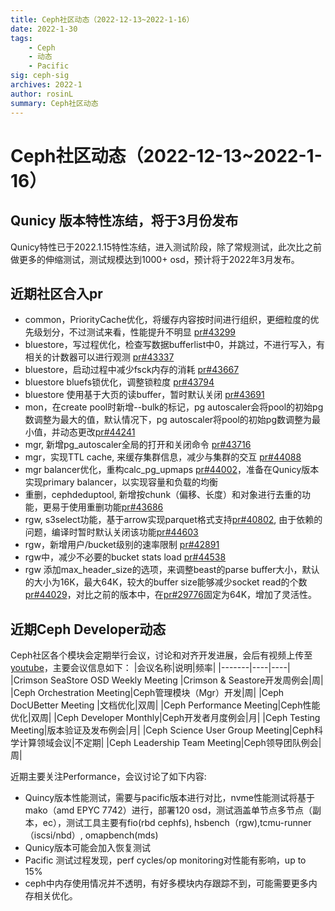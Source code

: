 ```yaml
---
title: Ceph社区动态（2022-12-13~2022-1-16）
date: 2022-1-30
tags:
    - Ceph
    - 动态
    - Pacific
sig: ceph-sig
archives: 2022-1
author: rosinL
summary: Ceph社区动态
---
```

# Ceph社区动态（2022-12-13~2022-1-16）
## Qunicy 版本特性冻结，将于3月份发布
Qunicy特性已于2022.1.15特性冻结，进入测试阶段，除了常规测试，此次比之前做更多的伸缩测试，测试规模达到1000+ osd，预计将于2022年3月发布。
## 近期社区合入pr
- common，PriorityCache优化，将缓存内容按时间进行组织，更细粒度的优先级划分，不过测试来看，性能提升不明显 [pr#43299](https://github.com/ceph/ceph/pull/43299)
- bluestore，写过程优化，检查写数据bufferlist中0，并跳过，不进行写入，有相关的计数器可以进行观测 [pr#43337](https://github.com/ceph/ceph/pull/43337)
- bluestore，启动过程中减少fsck内存的消耗 [pr#43667](https://github.com/ceph/ceph/pull/43667)
- bluestore bluefs锁优化，调整锁粒度 [pr#43794](https://github.com/ceph/ceph/pull/43794)
- bluestore 使用基于大页的读buffer，暂时默认关闭 [pr#43691](https://github.com/ceph/ceph/pull/43691)
- mon，在create pool时新增--bulk的标记，pg autoscaler会将pool的初始pg数调整为最大的值，默认情况下，pg autoscaler将pool的初始pg数调整为最小值，并动态更改[pr#44241](https://github.com/ceph/ceph/pull/44241)
- mgr, 新增pg_autoscaler全局的打开和关闭命令 [pr#43716](https://github.com/ceph/ceph/pull/43716)
- mgr，实现TTL cache, 来缓存集群信息，减少与集群的交互 [pr#44088](https://github.com/ceph/ceph/pull/44088)
- mgr balancer优化，重构calc_pg_upmaps [pr#44002](https://github.com/ceph/ceph/pull/44002)，准备在Qunicy版本实现primary balancer，以实现容量和负载的均衡
- 重删，cephdeduptool, 新增按chunk（偏移、长度）和对象进行去重的功能，更易于使用重删功能[pr#43686](https://github.com/ceph/ceph/pull/43686)
- rgw, s3select功能，基于arrow实现parquet格式支持[pr#40802](https://github.com/ceph/ceph/pull/40802), 由于依赖的问题，编译时暂时默认关闭该功能[pr#44603](https://github.com/ceph/ceph/pull/44603)
- rgw，新增用户/bucket级别的速率限制 [pr#42891](https://github.com/ceph/ceph/pull/42891)
- rgw中，减少不必要的bucket stats load [pr#44538](https://github.com/ceph/ceph/pull/44538)
- rgw 添加max_header_size的选项，来调整beast的parse buffer大小，默认的大小为16K，最大64K，较大的buffer size能够减少socket read的个数 [pr#44029](https://github.com/ceph/ceph/pull/44029)，对比之前的版本中，在[pr#29776](https://github.com/ceph/ceph/pull/29776)固定为64K，增加了灵活性。
## 近期Ceph Developer动态
Ceph社区各个模块会定期举行会议，讨论和对齐开发进展，会后有视频上传至[youtube](https://www.youtube.com/channel/UCno-Fry25FJ7B4RycCxOtfw/videos)，主要会议信息如下：
|会议名称|说明|频率|
|-------|----|----|
|Crimson SeaStore OSD Weekly Meeting |Crimson & Seastore开发周例会|周|
|Ceph Orchestration Meeting|Ceph管理模块（Mgr）开发|周|
|Ceph DocUBetter Meeting |文档优化|双周|
|Ceph Performance Meeting|Ceph性能优化|双周|
|Ceph Developer Monthly|Ceph开发者月度例会|月|
|Ceph Testing Meeting|版本验证及发布例会|月|
|Ceph Science User Group Meeting|Ceph科学计算领域会议|不定期|
|Ceph Leadership Team Meeting|Ceph领导团队例会|周|

近期主要关注Performance，会议讨论了如下内容:
- Quincy版本性能测试，需要与pacific版本进行对比，nvme性能测试将基于mako（amd EPYC 7742）进行，部署120 osd，测试涵盖单节点多节点（副本，ec），测试工具主要有fio(rbd cephfs), hsbench（rgw),tcmu-runner（iscsi/nbd）, omapbench(mds)
- Qunicy版本可能会加入恢复测试
- Pacific 测试过程发现，perf cycles/op monitoring对性能有影响，up to 15%
- ceph中内存使用情况并不透明，有好多模块内存跟踪不到，可能需要更多内存相关优化。
